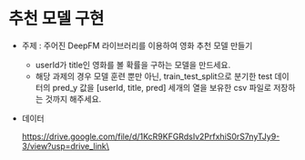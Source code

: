 # 추천 모델 구현
- 주제 : 주어진 DeepFM 라이브러리를 이용하여 영화 추천 모델 만들기
    - userId가 title인 영화를 볼 확률을 구하는 모델을 만드세요.
    - 해당 과제의 경우 모델 훈련 뿐만 아닌, train_test_split으로 분기한 test 데이터의 pred_y 값을 [userId, title, pred] 세개의 열을 보유한 csv 파일로 저장하는 것까지 해주세요.
- 데이터
    
    https://drive.google.com/file/d/1KcR9KFGRdsIv2PrfxhiS0rS7nyTJy9-3/view?usp=drive_link\
